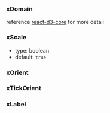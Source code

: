 ### xDomain

reference [react-d3-core](https://github.com/react-d3/react-d3-core) for more detail

### xScale

- type: boolean
- default: `true`

### xOrient

### xTickOrient

### xLabel
